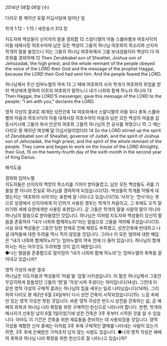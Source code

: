 2014년 08월 06일 (수)

다리오 왕 제이년 유월 이십사일에 일어난 일



학개 1:12 - 1:15 / 새찬송가 313 장


지도자와 백성들이 선지자의 말을 경외함
12 스알디엘의 아들 스룹바벨과 여호사닥의 아들 대제사장 여호수아와 남은 모든 백성이 그들의 하나님 여호와의 목소리와 선지자 학개의 말을 들었으니 이는 그들의 하나님 여호와께서 그를 보내셨음이라 백성이 다 여호와를 경외하매
12 Then Zerubbabel son of Shealtiel, Joshua son of Jehozadak, the high priest, and the whole remnant of the people obeyed the voice of the LORD their God and the message of the prophet Haggai, because the LORD their God had sent him. And the people feared the LORD.

하나님께서 주신 임마누엘의 약속 
13 그 때에 여호와의 사자 학개가 여호와의 위임을 받아 백성에게 말하여 이르되 여호와가 말하노니 내가 너희와 함께 하노라 하니라
13 Then Haggai, the LORD'S messenger, gave this message of the LORD to the people: "I am with you," declares the LORD.

영적 각성의 결과로 재개된 성전건축
14 여호와께서 스알디엘의 아들 유다 총독 스룹바벨의 마음과 여호사닥의 아들 대제사장 여호수아의 마음과 남은 모든 백성의 마음을 감동시키시매 그들이 와서 만군의 여호와 그들의 하나님의 전 공사를 하였으니 15 그 때는 다리오 왕 제이년 여섯째 달 이십사일이었더라
14 So the LORD stirred up the spirit of Zerubbabel son of Shealtiel, governor of Judah, and the spirit of Joshua son of Jehozadak, the high priest, and the spirit of the whole remnant of the people. They came and began to work on the house of the LORD Almighty, their God, 15 on the twenty-fourth day of the sixth month in the second year of King Darius.

해석도움





경외와 임마누엘  
지도자들은 선지자의 책망의 목소리를 기꺼이 받아들였고, 남은 모든 백성들도 귀를 기울일 뿐 아니라 진실로 하나님을 경외하게 되었습니다(12). 백성들이 학개를 어떻게 대했는지는 ‘여호와의 사자’라는 표현에 잘 나타나고 있습니다(13).‘사자’는 ‘천사’라는 뜻으로 성경에서 선지자에게 이 단어가 사용된 경우는 학개가 처음이고, 그 후에도 오직 말라기와 세례 요한에게만 사용된 표현입니다. 곧 그들은 학개의 말을 사람의 말이 아니라 하나님의 말씀으로 받아들였던 것입니다. 하나님은 이처럼 지도자와 백성들이 당신의 말씀을 존중하자 “내가 너희와 함께하노라”라는 말씀으로 그들을 격려해 주셨습니다(13). 사실 유대 백성들은 그동안 당한 한재로 인해 재정도 부족했고, 성전건축에 반대하고 나설 대적들에 대한 두려움 역시 적지 않았을 것입니다. 그러나 이 모든 염려에 대한 해답은 “내가 너희와 함께하노라”는 임마누엘의 약속 안에 다 들어 있습니다. 하나님이 함께하시는 자는 아무것도 두려워할 것이 없기 때문입니다.  
●나는 말씀을 존중함으로 말미암아 “내가 너희와 함께 하노라”는 임마누엘의 축복을 끌어내고 있습니까? 

영적 각성의 바른 결과  
하나님은 지도자들과 백성들의 ‘마음’을 ‘감동’시키셨습니다. 이 말은 하나님께서 그동안 무감각하게 잠들었던 그들의 ‘영’을 ‘각성’시켜 주셨다는 의미입니다(14상). 그런데 이 같은 영적 각성의 구체적 결과는 하나님의 집을 세우는 일로 나타났습니다(14하). 그리하여 다리오 왕 제2년 6월 24일부터 다시 성전 건축이 시작되었습니다(15). 느낌 속에만 있는 영적 각성은 헛된 것입니다. 바른 영적 각성은 반드시 성전을 건축하는 삶, 곧 예배의 회복과 하나님 나라 확장을 위한 구체적인 헌신으로 나타나야 합니다. 한편, 학개의 메시지가 선포된 날이 6월 1일이었기에 성전 건축은 3주 후부터 시작된 것을 알 수 있습니다. 아마도 이 기간은 건축을 위한 재료들을 준비하는 데 사용되었을 것입니다. 영적 각성을 체험한 신자 중에는 이처럼 3주 후에 구체적인 열매를 나타내는 사람이 있는가 하면, 3주 후에 은혜받은 기억조차 남지 않는 사람도 있습니다. 
●나의 영적 각성은 예배의 회복과 하나님 나라 확장을 위한 헌신으로 잘 나타나고 있습니까?